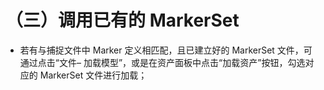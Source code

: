 # （三）调用已有的 MarkerSet

* 若有与捕捉文件中 Marker 定义相匹配，且已建立好的 MarkerSet 文件，可通过点击“文件– 加载模型”，或是在资产面板中点击“加载资产”按钮，勾选对应的 MarkerSet 文件进行加载；
